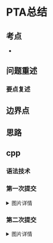 # PTA总结
## 考点
+ 


## 问题重述

### 要点复述

## 边界点

## 思路

## cpp

### 语法技术
### 第一次提交
<details><summary>图片详情</summary><img src="https://raw.githubusercontent.com/ednow/cloudimg/main/githubio/20210910150854.png" alt="找不到图片(Image not found)" onerror="this.onerror=null;this.src='https://gitee.com/ednow/cloudimg/raw/main/githubio/20210910150854.png';" /></details>

### 第二次提交
<details><summary>图片详情</summary><img src="https://raw.githubusercontent.com/ednow/cloudimg/main/githubio/20210910152357.png" alt="找不到图片(Image not found)" onerror="this.onerror=null;this.src='https://gitee.com/ednow/cloudimg/raw/main/githubio/20210910152357.png';" /></details>
